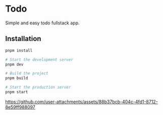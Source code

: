 # Todo

Simple and easy todo fullstack app.

## Installation

```bash
pnpm install

# Start the development server
pnpm dev

# Build the project
pnpm build

# Start the production server
pnpm start
```

https://github.com/user-attachments/assets/88b37bcb-404c-4fd1-8712-8e59ff988097